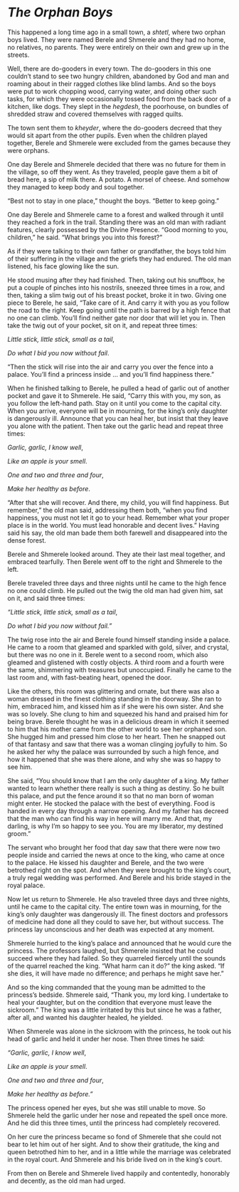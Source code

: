 # ***The Orphan Boys***



This happened a long time ago in a small town, a *shtetl*, where two orphan boys lived. They were named Berele and Shmerele and they had no home, no relatives, no parents. They were entirely on their own and grew up in the streets.

Well, there are do-gooders in every town. The do-gooders in this one couldn’t stand to see two hungry children, abandoned by God and man and roaming about in their ragged clothes like blind lambs. And so the boys were put to work chopping wood, carrying water, and doing other such tasks, for which they were occasionally tossed food from the back door of a kitchen, like dogs. They slept in the *hegdesh*, the poorhouse, on bundles of shredded straw and covered themselves with ragged quilts.

The town sent them to *kheyder*, where the do-gooders decreed that they would sit apart from the other pupils. Even when the children played together, Berele and Shmerele were excluded from the games because they were orphans.

One day Berele and Shmerele decided that there was no future for them in the village, so off they went. As they traveled, people gave them a bit of bread here, a sip of milk there. A potato. A morsel of cheese. And somehow they managed to keep body and soul together.

“Best not to stay in one place,” thought the boys. “Better to keep going.”

One day Berele and Shmerele came to a forest and walked through it until they reached a fork in the trail. Standing there was an old man with radiant features, clearly possessed by the Divine Presence. “Good morning to you, children,” he said. “What brings you into this forest?”

As if they were talking to their own father or grandfather, the boys told him of their suffering in the village and the griefs they had endured. The old man listened, his face glowing like the sun.

He stood musing after they had finished. Then, taking out his snuffbox, he put a couple of pinches into his nostrils, sneezed three times in a row, and then, taking a slim twig out of his breast pocket, broke it in two. Giving one piece to Berele, he said, “Take care of it. And carry it with you as you follow the road to the right. Keep going until the path is barred by a high fence that no one can climb. You’ll find neither gate nor door that will let you in. Then take the twig out of your pocket, sit on it, and repeat three times:


*Little stick, little stick, small as a tail*,

*Do what I bid you now without fail*.


“Then the stick will rise into the air and carry you over the fence into a palace. You’ll find a princess inside … and you’ll find happiness there.”

When he finished talking to Berele, he pulled a head of garlic out of another pocket and gave it to Shmerele. He said, “Carry this with you, my son, as you follow the left-hand path. Stay on it until you come to the capital city. When you arrive, everyone will be in mourning, for the king’s only daughter is dangerously ill. Announce that you can heal her, but insist that they leave you alone with the patient. Then take out the garlic head and repeat three times:


*Garlic, garlic, I know well*,

*Like an apple is your smell*.

*One and two and three and four*,

*Make her healthy as before*.


“After that she will recover. And there, my child, you will find happiness. But remember,” the old man said, addressing them both, “when you find happiness, you must not let it go to your head. Remember what your proper place is in the world. You must lead honorable and decent lives.” Having said his say, the old man bade them both farewell and disappeared into the dense forest.

Berele and Shmerele looked around. They ate their last meal together, and embraced tearfully. Then Berele went off to the right and Shmerele to the left.

Berele traveled three days and three nights until he came to the high fence no one could climb. He pulled out the twig the old man had given him, sat on it, and said three times:


*“Little stick, little stick, small as a tail*,

*Do what I bid you now without fail.”*


The twig rose into the air and Berele found himself standing inside a palace. He came to a room that gleamed and sparkled with gold, silver, and crystal, but there was no one in it. Berele went to a second room, which also gleamed and glistened with costly objects. A third room and a fourth were the same, shimmering with treasures but unoccupied. Finally he came to the last room and, with fast-beating heart, opened the door.

Like the others, this room was glittering and ornate, but there was also a woman dressed in the finest clothing standing in the doorway. She ran to him, embraced him, and kissed him as if she were his own sister. And she was so lovely. She clung to him and squeezed his hand and praised him for being brave. Berele thought he was in a delicious dream in which it seemed to him that his mother came from the other world to see her orphaned son. She hugged him and pressed him close to her heart. Then he snapped out of that fantasy and saw that there was a woman clinging joyfully to him. So he asked her why the palace was surrounded by such a high fence, and how it happened that she was there alone, and why she was so happy to see him.

She said, “You should know that I am the only daughter of a king. My father wanted to learn whether there really is such a thing as destiny. So he built this palace, and put the fence around it so that no man born of woman might enter. He stocked the palace with the best of everything. Food is handed in every day through a narrow opening. And my father has decreed that the man who can find his way in here will marry me. And that, my darling, is why I’m so happy to see you. You are my liberator, my destined groom.”

The servant who brought her food that day saw that there were now two people inside and carried the news at once to the king, who came at once to the palace. He kissed his daughter and Berele, and the two were betrothed right on the spot. And when they were brought to the king’s court, a truly regal wedding was performed. And Berele and his bride stayed in the royal palace.

Now let us return to Shmerele. He also traveled three days and three nights, until he came to the capital city. The entire town was in mourning, for the king’s only daughter was dangerously ill. The finest doctors and professors of medicine had done all they could to save her, but without success. The princess lay unconscious and her death was expected at any moment.

Shmerele hurried to the king’s palace and announced that he would cure the princess. The professors laughed, but Shmerele insisted that he could succeed where they had failed. So they quarreled fiercely until the sounds of the quarrel reached the king. “What harm can it do?” the king asked. “If she dies, it will have made no difference; and perhaps he might save her.”

And so the king commanded that the young man be admitted to the princess’s bedside. Shmerele said, “Thank you, my lord king. I undertake to heal your daughter, but on the condition that everyone must leave the sickroom.” The king was a little irritated by this but since he was a father, after all, and wanted his daughter healed, he yielded.

When Shmerele was alone in the sickroom with the princess, he took out his head of garlic and held it under her nose. Then three times he said:


*“Garlic, garlic, I know well*,

*Like an apple is your smell*.

*One and two and three and four*,

*Make her healthy as before.”*


The princess opened her eyes, but she was still unable to move. So Shmerele held the garlic under her nose and repeated the spell once more. And he did this three times, until the princess had completely recovered.

On her cure the princess became so fond of Shmerele that she could not bear to let him out of her sight. And to show their gratitude, the king and queen betrothed him to her, and in a little while the marriage was celebrated in the royal court. And Shmerele and his bride lived on in the king’s court.

From then on Berele and Shmerele lived happily and contentedly, honorably and decently, as the old man had urged.
